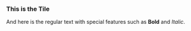 ### This is the Tile
And here is the regular text with special features such as **Bold** and *Italic*.

